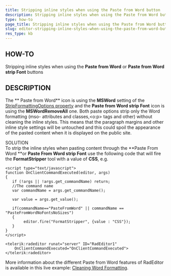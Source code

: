 ```yaml
---
title: Stripping inline styles when using the Paste from Word button
description: Stripping inline styles when using the Paste from Word button of RadEditor. Check it now!
type: how-to
page_title: Stripping inline styles when using the Paste from Word button
slug: editor-stripping-inline-styles-when-using-the-paste-from-word-button
res_type: kb
---
```



## HOW-TO 
 Stripping inline styles when using the **Paste from Word** or **Paste from Word strip Font** buttons  
   
## DESCRIPTION  
 The ** Paste from Word** icon is using the **MSWord** setting of the [StripFormattingOptions property](https://docs.telerik.com/devtools/aspnet-ajax/introduction) and the **Paste from Word strip Font**  icon is using the **MSWordRemoveAll** one. Both paste options strip only the Word formatting (mso- attributes and classes,<o:p> tags and other) without cleaning the inline styles. This means that the paragraph margins and other inline style settings will be untouched and this could spoil the appearance of the pasted content when it is displayed on the public site.  
   
SOLUTION  
To strip the inline styles when pasting content through the **Paste From Word **or **Paste From Word strip Font** use the following code that will fire the **FormatStripper** tool with a value of **CSS**, e.g.  
 
 
````ASP.NET
<script type="text/javascript">   
function OnClientCommandExecuted(editor, args)   
{   
   if (!args || !args.get_commandName) return;   
   //The command name   
   var commandName = args.get_commandName();      
    
   var value = args.get_value();              
   
   if(commandName=="PasteFromWord" || commandName == "PasteFromWordNoFontsNoSizes")   
   {   
        editor.fire("FormatStripper", {value : "CSS"});   
   }   
}   
</script>   
   
<telerik:radeditor runat="server" ID="RadEditor1"   
    OnClientCommandExecuted="OnClientCommandExecuted">   
</telerik:radeditor>   
````
 
   
 More information about the different Paste from Word features of RadEditor is available in this live example: [Cleaning Word Formatting](http://demos.telerik.com/aspnet-ajax/editor/examples/cleaningwordformatting/defaultcs.aspx).  

 